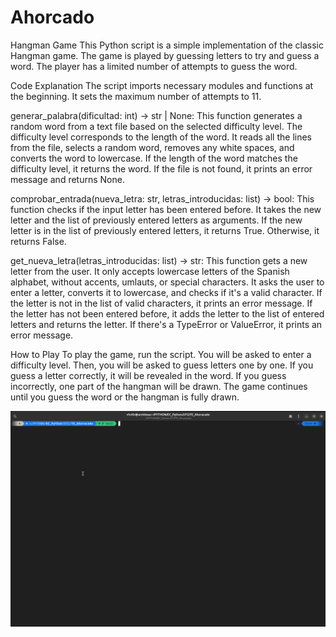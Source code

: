 # Ahorcado

Hangman Game
This Python script is a simple implementation of the classic Hangman game. The game is played by guessing letters to try and guess a word. The player has a limited number of attempts to guess the word.

Code Explanation
The script imports necessary modules and functions at the beginning. It sets the maximum number of attempts to 11.

generar_palabra(dificultad: int) -> str | None:
This function generates a random word from a text file based on the selected difficulty level. The difficulty level corresponds to the length of the word. It reads all the lines from the file, selects a random word, removes any white spaces, and converts the word to lowercase. If the length of the word matches the difficulty level, it returns the word. If the file is not found, it prints an error message and returns None.

comprobar_entrada(nueva_letra: str, letras_introducidas: list) -> bool:
This function checks if the input letter has been entered before. It takes the new letter and the list of previously entered letters as arguments. If the new letter is in the list of previously entered letters, it returns True. Otherwise, it returns False.

get_nueva_letra(letras_introducidas: list) -> str:
This function gets a new letter from the user. It only accepts lowercase letters of the Spanish alphabet, without accents, umlauts, or special characters. It asks the user to enter a letter, converts it to lowercase, and checks if it's a valid character. If the letter is not in the list of valid characters, it prints an error message. If the letter has not been entered before, it adds the letter to the list of entered letters and returns the letter. If there's a TypeError or ValueError, it prints an error message.

How to Play
To play the game, run the script. You will be asked to enter a difficulty level. Then, you will be asked to guess letters one by one. If you guess a letter correctly, it will be revealed in the word. If you guess incorrectly, one part of the hangman will be drawn. The game continues until you guess the word or the hangman is fully drawn.

![how run](ahorcado.gif)
